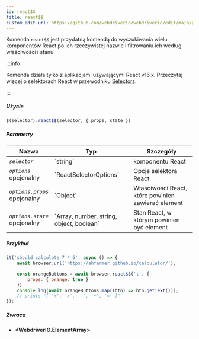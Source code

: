 ```yaml
---
id: react$$
title: react$$
custom_edit_url: https://github.com/webdriverio/webdriverio/edit/main/packages/webdriverio/src/commands/element/react$$.ts
---
```


Komenda `react$$` jest przydatną komendą do wyszukiwania wielu komponentów React po ich rzeczywistej nazwie i filtrowaniu ich według właściwości i stanu.

:::info

Komenda działa tylko z aplikacjami używającymi React v16.x. Przeczytaj więcej o selektorach React w przewodniku [Selectors](/docs/selectors#react-selectors).

:::

##### Użycie

```js
$(selector).react$$(selector, { props, state })
```

##### Parametry

<table>
  <thead>
    <tr>
      <th>Nazwa</th><th>Typ</th><th>Szczegóły</th>
    </tr>
  </thead>
  <tbody>
    <tr>
      <td><code><var>selector</var></code></td>
      <td>`string`</td>
      <td>komponentu React</td>
    </tr>
    <tr>
      <td><code><var>options</var></code><br /><span className="label labelWarning">opcjonalny</span></td>
      <td>`ReactSelectorOptions`</td>
      <td>Opcje selektora React</td>
    </tr>
    <tr>
      <td><code><var>options.props</var></code><br /><span className="label labelWarning">opcjonalny</span></td>
      <td>`Object`</td>
      <td>Właściwości React, które powinien zawierać element</td>
    </tr>
    <tr>
      <td><code><var>options.state</var></code><br /><span className="label labelWarning">opcjonalny</span></td>
      <td>`Array<any>, number, string, object, boolean`</td>
      <td>Stan React, w którym powinien być element</td>
    </tr>
  </tbody>
</table>

##### Przykład

```js title="pause.js"
it('should calculate 7 * 6', async () => {
    await browser.url('https://ahfarmer.github.io/calculator/');

    const orangeButtons = await browser.react$$('t', {
        props: { orange: true }
    })
    console.log(await orangeButtons.map((btn) => btn.getText()));
    // prints "[ '÷', 'x', '-', '+', '=' ]"
});
```

##### Zwraca

- **&lt;WebdriverIO.ElementArray&gt;**